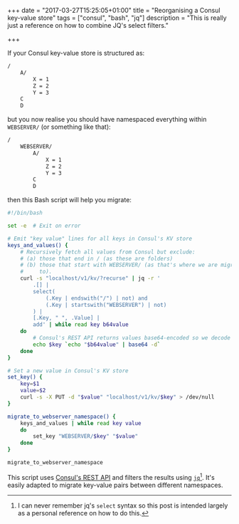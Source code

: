 +++
date = "2017-03-27T15:25:05+01:00"
title = "Reorganising a Consul key-value store"
tags = ["consul", "bash", "jq"]
description = "This is really just a reference on how to combine JQ's select filters."

+++

If your Consul key-value store is structured as:

``` sh
/
    A/
        X = 1
        Z = 2
        Y = 3
    C 
    D
```

but you now realise you should have namespaced everything within `WEBSERVER/` (or
something like that):

``` bash
/
    WEBSERVER/
        A/
            X = 1
            Z = 2
            Y = 3
        C
        D
```

then this Bash script will help you migrate:

```bash
#!/bin/bash

set -e  # Exit on error

# Emit "key value" lines for all keys in Consul's KV store
keys_and_values() {
    # Recursively fetch all values from Consul but exclude:
    # (a) those that end in / (as these are folders)
    # (b) those that start with WEBSERVER/ (as that's where we are migrating
    #     to).
    curl -s "localhost/v1/kv/?recurse" | jq -r '
        .[] | 
        select(
            (.Key | endswith("/") | not) and 
            (.Key | startswith("WEBSERVER") | not)
        ) | 
        [.Key, " ", .Value] | 
        add' | while read key b64value
    do
        # Consul's REST API returns values base64-encoded so we decode here.
        echo $key `echo "$b64value" | base64 -d`
    done
}

# Set a new value in Consul's KV store
set_key() {
    key=$1
    value=$2
    curl -s -X PUT -d "$value" "localhost/v1/kv/$key" > /dev/null
}

migrate_to_webserver_namespace() {
    keys_and_values | while read key value
    do
        set_key "WEBSERVER/$key" "$value"
    done 
}

migrate_to_webserver_namespace
```

This script uses [Consul's REST API](https://www.consul.io/docs/agent/http/kv.html) and filters the results using
[`jq`](https://stedolan.github.io/jq/)[^1]. It's easily
adapted to migrate key-value pairs between different namespaces.

[^1]: I can never remember jq's `select` syntax so this post is intended largely
      as a personal reference on how to do this.
